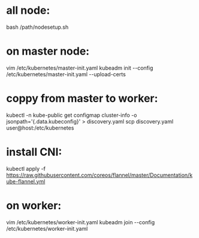 # all node:
bash /path/nodesetup.sh
# on master node:
vim /etc/kubernetes/master-init.yaml 
kubeadm init --config /etc/kubernetes/master-init.yaml --upload-certs
# coppy from master to worker:
kubectl -n kube-public get configmap cluster-info -o jsonpath='{.data.kubeconfig}' > discovery.yaml
scp discovery.yaml user@host:/etc/kubernetes
# install CNI:
kubectl apply -f https://raw.githubusercontent.com/coreos/flannel/master/Documentation/kube-flannel.yml
# on worker:
vim /etc/kubernetes/worker-init.yaml
kubeadm join --config /etc/kubernetes/worker-init.yaml
